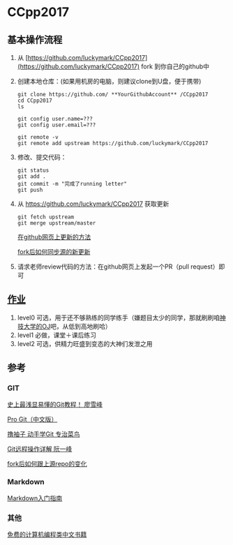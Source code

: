 # CCpp2017

## 基本操作流程

1. 从 [https://github.com/luckymark/CCpp2017](https://github.com/luckymark/CCpp2017) fork 到你自己的github中
2. 创建本地仓库：(如果用机房的电脑，则建议clone到U盘，便于携带)

	```
	git clone https://github.com/ **YourGithubAccount** /CCpp2017
	cd CCpp2017
	ls
	
	git config user.name=???
	git config user.email=??? 
	
	git remote -v
	git remote add upstream https://github.com/luckymark/CCpp2017
	```
	
3. 修改、提交代码：

	```
	git status
	git add .
	git commit -m "完成了running letter"
	git push
	```	

4. 从 https://github.com/luckymark/CCpp2017 获取更新

	```
	git fetch upstream
	git merge upstream/master
	```	
	[在github网页上更新的方法](https://www.zhihu.com/question/20393785/answer/30725725)
	
	[fork后如何同步源的新更新](https://segmentfault.com/q/1010000002590371)
	
5. 请求老师review代码的方法：在github网页上发起一个PR（pull request）即可

## [作业](https://github.com/luckymark/CCpp2017/tree/master/practices)

1. level0 可选，用于还不够熟练的同学练手（嫌题目太少的同学，那就刷刷咱[神技大学的OJ](http://acm.uestc.edu.cn/#/)吧，从低到高地刷哈）
2. level1 必做，课堂＋课后练习
3. level2 可选，供精力旺盛到变态的大神们发泄之用

## 参考

### GIT

[史上最浅显易懂的Git教程！ 廖雪峰](http://www.liaoxuefeng.com/wiki/0013739516305929606dd18361248578c67b8067c8c017b000)

[Pro Git（中文版）](http://git.oschina.net/progit/)

[撸袖子 动手学Git 专治菜鸟](http://igit.linuxtoy.org/contents.html)

[Git远程操作详解 阮一峰](http://www.ruanyifeng.com/blog/2014/06/git_remote.html)

[fork后如何跟上源repo的变化](https://segmentfault.com/q/1010000002590371)

### Markdown

[Markdown入门指南](http://www.jianshu.com/p/1e402922ee32)

### 其他

[免费的计算机编程类中文书籍](https://github.com/wwj718/free-programming-books-zh_CN)
